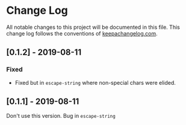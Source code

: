 # Change Log
All notable changes to this project will be documented in this file. This change log follows the conventions of [keepachangelog.com](http://keepachangelog.com/).

## [0.1.2] - 2019-08-11
### Fixed
- Fixed but in `escape-string` where non-special chars were elided.

## [0.1.1] - 2019-08-11
Don't use this version. Bug in `escape-string`


